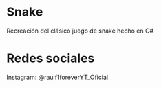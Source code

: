 # Snake
Recreación del clásico juego de snake hecho en C#

# Redes sociales
Instagram: @raulf1foreverYT_Oficial
